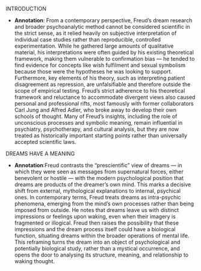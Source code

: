 INTRODUCTION

- **Annotation**: From a contemporary perspective, Freud’s dream research and broader psychoanalytic method cannot be considered scientific in the strict sense, as it relied heavily on subjective interpretation of individual case studies rather than reproducible, controlled experimentation. While he gathered large amounts of qualitative material, his interpretations were often guided by his existing theoretical framework, making them vulnerable to confirmation bias — he tended to find evidence for concepts like wish fulfilment and sexual symbolism because those were the hypotheses he was looking to support. Furthermore, key elements of his theory, such as interpreting patient disagreement as repression, are unfalsifiable and therefore outside the scope of empirical testing. Freud’s strict adherence to his theoretical framework and reluctance to accommodate divergent views also caused personal and professional rifts, most famously with former collaborators Carl Jung and Alfred Adler, who broke away to develop their own schools of thought. Many of Freud’s insights, including the role of unconscious processes and symbolic meaning, remain influential in psychiatry, psychotherapy, and cultural analysis, but they are now treated as historically important starting points rather than universally accepted scientific laws.

DREAMS HAVE A MEANING

- **Annotation**:Freud contrasts the “prescientific” view of dreams — in which they were seen as messages from supernatural forces, either benevolent or hostile — with the modern psychological position that dreams are products of the dreamer’s own mind. This marks a decisive shift from external, mythological explanations to internal, psychical ones. In contemporary terms, Freud treats dreams as intra-psychic phenomena, emerging from the mind’s own processes rather than being imposed from outside. He notes that dreams leave us with distinct impressions or feelings upon waking, even when their imagery is fragmented or illogical. Freud then raises the possibility that these impressions and the dream process itself could have a biological function, situating dreams within the broader operations of mental life. This reframing turns the dream into an object of psychological and potentially biological study, rather than a mystical occurrence, and opens the door to analysing its structure, meaning, and relationship to waking thought.

